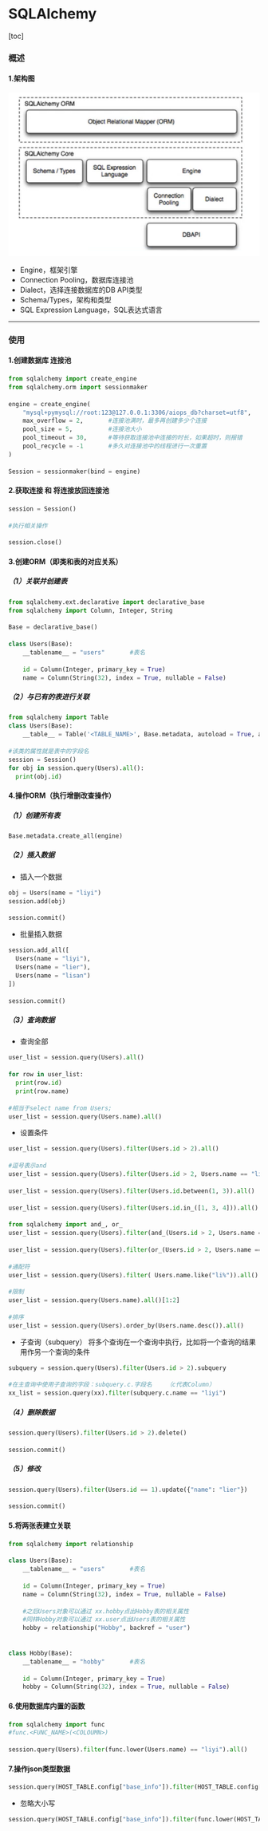 # SQLAlchemy

[toc]

### 概述

#### 1.架构图
![](./imgs/SQLAlchemy_01.png)

* Engine，框架引擎
* Connection Pooling，数据库连接池
* Dialect，选择连接数据库的DB API类型
* Schema/Types，架构和类型
* SQL Expression Language，SQL表达式语言


***

### 使用

#### 1.创建数据库 连接池
```python
from sqlalchemy import create_engine
from sqlalchemy.orm import sessionmaker

engine = create_engine(
    "mysql+pymysql://root:123@127.0.0.1:3306/aiops_db?charset=utf8",
    max_overflow = 2,       #连接池满时，最多再创建多少个连接
    pool_size = 5,          #连接池大小
    pool_timeout = 30,      #等待获取连接池中连接的时长，如果超时，则报错
    pool_recycle = -1       #多久对连接池中的线程进行一次重置
)

Session = sessionmaker(bind = engine)

```

#### 2.获取连接 和 将连接放回连接池
```python
session = Session()

#执行相关操作

session.close()
```

#### 3.创建ORM（即类和表的对应关系）

##### （1）关联并创建表
```python
from sqlalchemy.ext.declarative import declarative_base
from sqlalchemy import Column, Integer, String

Base = declarative_base()

class Users(Base):
    __tablename__ = "users"       #表名

    id = Column(Integer, primary_key = True)
    name = Column(String(32), index = True, nullable = False)
```

##### （2）与已有的表进行关联
```python
from sqlalchemy import Table
class Users(Base):
    __table__ = Table('<TABLE_NAME>', Base.metadata, autoload = True, autoload_with = engine)

#该类的属性就是表中的字段名
session = Session()
for obj in session.query(Users).all():
  print(obj.id)

```

#### 4.操作ORM（执行增删改查操作）

##### （1）创建所有表
```python
Base.metadata.create_all(engine)
```

##### （2）插入数据

* 插入一个数据
```python
obj = Users(name = "liyi")
session.add(obj)

session.commit()
```

* 批量插入数据
```python
session.add_all([
  Users(name = "liyi"),
  Users(name = "lier"),
  Users(name = "lisan")
])

session.commit()
```

##### （3）查询数据

* 查询全部
```python
user_list = session.query(Users).all()

for row in user_list:
  print(row.id)
  print(row.name)

#相当于select name from Users;
user_list = session.query(Users.name).all()
```

* 设置条件
```python
user_list = session.query(Users).filter(Users.id > 2).all()

#逗号表示and
user_list = session.query(Users).filter(Users.id > 2, Users.name == "liyi").all()

user_list = session.query(Users).filter(Users.id.between(1, 3)).all()

user_list = session.query(Users).filter(Users.id.in_([1, 3, 4])).all()

from sqlalchemy import and_, or_
user_list = session.query(Users).filter(and_(Users.id > 2, Users.name == "liyi")).all()

user_list = session.query(Users).filter(or_(Users.id > 2, Users.name == "liyi")).all()

#通配符
user_list = session.query(Users).filter( Users.name.like("li%")).all()

#限制
user_list = session.query(Users.name).all()[1:2]

#排序
user_list = session.query(Users).order_by(Users.name.desc()).all()
```

* 子查询（subquery）
将多个查询在一个查询中执行，比如将一个查询的结果用作另一个查询的条件
```python
subquery = session.query(Users).filter(Users.id > 2).subquery

#在主查询中使用子查询的字段：subquery.c.字段名    （c代表Column）
xx_list = session.query(xx).filter(subquery.c.name == "liyi")
```


##### （4）删除数据
```python
session.query(Users).filter(Users.id > 2).delete()

session.commit()
```

##### （5）修改
```python
session.query(Users).filter(Users.id == 1).update({"name": "lier"})

session.commit()
```

#### 5.将两张表建立关联

```python
from sqlalchemy import relationship

class Users(Base):
    __tablename__ = "users"       #表名

    id = Column(Integer, primary_key = True)
    name = Column(String(32), index = True, nullable = False)

    #之后Users对象可以通过 xx.hobby点出Hobby表的相关属性
    #同样Hobby对象可以通过 xx.user点出Users表的相关属性
    hobby = relationship("Hobby", backref = "user")


class Hobby(Base):
    __tablename__ = "hobby"       #表名

    id = Column(Integer, primary_key = True)
    hobby = Column(String(32), index = True, nullable = False)
```

#### 6.使用数据库内置的函数
```python
from sqlalchemy import func
#func.<FUNC_NAME>(<COLOUMN>)

session.query(Users).filter(func.lower(Users.name) == "liyi").all()
```

#### 7.操作json类型数据

```python
session.query(HOST_TABLE.config["base_info"]).filter(HOST_TABLE.config["base_info"]["scan_ip"] == "3.1.5.19").all()
```

* 忽略大小写
```python
session.query(HOST_TABLE.config["base_info"]).filter(func.lower(HOST_TABLE.config["base_info"]["scan_ip"]) == func.json_quote("3.1.5.19")).all()
```
